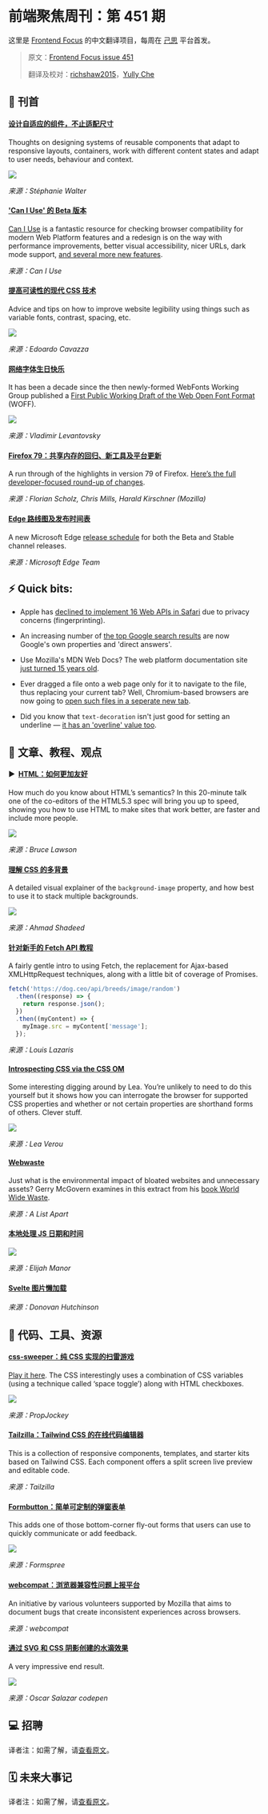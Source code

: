 # 前端聚焦周刊：第 451 期

这里是 [Frontend Focus](https://frontendfoc.us/latest) 的中文翻译项目，每周在 [己思](https://ohmyrss.com/?fef) 平台首发。

> 原文：[Frontend Focus issue 451](https://frontendfoc.us/issues/451)
> 
> 翻译及校对：[richshaw2015](https://github.com/richshaw2015)，[Yully Che](https://github.com/chechebecomestrong)

## 🚀 刊首

#### [设计自适应的组件，不止适配尺寸](https://frontendfoc.us/link/92577/rss "stephaniewalter.design")

Thoughts on designing systems of reusable components that adapt to responsive layouts, containers, work with different content states and adapt to user needs, behaviour and context.

[![](https://res.cloudinary.com/cpress/image/upload/w_1280,e_sharpen:60/v1596026608/knopupelzsa5xlgrdicj.png)](https://frontendfoc.us/link/92577/rss)

*来源：Stéphanie Walter*

#### ['Can I Use' 的 Beta 版本](https://frontendfoc.us/link/92578/rss "beta.caniuse.com")

[Can I Use](https://frontendfoc.us/link/92579/rss) is a fantastic resource for checking browser compatibility for modern Web Platform features and a redesign is on the way with performance improvements, better visual accessibility, nicer URLs, dark mode support, [and several more new features](https://frontendfoc.us/link/92580/rss).

*来源：Can I Use*

#### [提高可读性的现代 CSS 技术](https://frontendfoc.us/link/92582/rss "www.smashingmagazine.com")

Advice and tips on how to improve website legibility using things such as variable fonts, contrast, spacing, etc.

![](https://res.cloudinary.com/indysigner/image/fetch/f_auto,q_auto/w_2000/https://cloud.netlifyusercontent.com/assets/344dbf88-fdf9-42bb-adb4-46f01eedd629/eb8c811c-b04d-4f85-9b23-da34b90dae5c/x-height-css-techniques-legibility.png)

*来源：Edoardo Cavazza*

#### [网络字体生日快乐](https://frontendfoc.us/link/92583/rss "www.w3.org")

It has been a decade since the then newly-formed WebFonts Working Group published a [First Public Working Draft of the Web Open Font Format](https://frontendfoc.us/link/92584/rss) (WOFF).

![](https://www.w3.org/blog/wp-content/uploads/2020/07/2020-07-22_Web_Font_Usage.png)

*来源：Vladimir Levantovsky*

#### [Firefox 79：共享内存的回归、新工具及平台更新](https://frontendfoc.us/link/92585/rss "hacks.mozilla.org")

A run through of the highlights in version 79 of Firefox. [Here’s the full developer-focused round-up of changes](https://frontendfoc.us/link/92586/rss).

*来源：Florian Scholz, Chris Mills, Harald Kirschner (Mozilla)*

#### [Edge 路线图及发布时间表](https://frontendfoc.us/link/92587/rss "blogs.windows.com")

A new Microsoft Edge [release schedule](https://frontendfoc.us/link/92588/rss) for both the Beta and Stable channel releases.

*来源：Microsoft Edge Team*

## ⚡️ Quick bits:

*   Apple has [declined to implement 16 Web APIs in Safari](https://frontendfoc.us/link/92589/rss) due to privacy concerns (fingerprinting).

*   An increasing number of [the top Google search results](https://frontendfoc.us/link/92590/rss) are now Google's own properties and 'direct answers'.

*   Use Mozilla's MDN Web Docs? The web platform documentation site [just turned 15 years old](https://frontendfoc.us/link/92591/rss).

*   Ever dragged a file onto a web page only for it to navigate to the file, thus replacing your current tab? Well, Chromium-based browsers are now going to [open such files in a seperate new tab](https://frontendfoc.us/link/92592/rss).

*   Did you know that `text-decoration` isn't just good for setting an underline — [it has an 'overline' value too](https://frontendfoc.us/link/92593/rss).

## 📙 文章、教程、观点

#### ▶  [HTML：如何更加友好](https://frontendfoc.us/link/92597/rss "www.youtube.com")

How much do you know about HTML’s semantics? In this 20-minute talk one of the co-editors of the HTML5.3 spec will bring you up to speed, showing you how to use HTML to make sites that work better, are faster and include more people.

[![](https://res.cloudinary.com/cpress/image/upload/w_1280,e_sharpen:60/v1596019647/vgg9nfqadegnkjytgfwx.png)](https://frontendfoc.us/link/92597/rss)

*来源：Bruce Lawson*

#### [理解 CSS 的多背景](https://frontendfoc.us/link/92598/rss "ishadeed.com")

A detailed visual explainer of the `background-image` property, and how best to use it to stack multiple backgrounds.

![](https://ishadeed.com/assets/multi-bg/css-bg-2.png)

*来源：Ahmad Shadeed*

#### [针对新手的 Fetch API 教程](https://frontendfoc.us/link/92599/rss "www.codeinwp.com")

A fairly gentle intro to using Fetch, the replacement for Ajax-based XMLHttpRequest techniques, along with a little bit of coverage of Promises.

```js
fetch('https://dog.ceo/api/breeds/image/random')
  .then((response) => {
    return response.json();
  })
  .then((myContent) => {
    myImage.src = myContent['message'];
  });
```

*来源：Louis Lazaris*

#### [Introspecting CSS via the CSS OM](https://frontendfoc.us/link/92601/rss "lea.verou.me")

Some interesting digging around by Lea. You’re unlikely to need to do this yourself but it shows how you can interrogate the browser for supported CSS properties and whether or not certain properties are shorthand forms of others. Clever stuff.

![](https://lea.verou.me/wp-content/uploads/2020/07/image-1.png)

*来源：Lea Verou*

#### [Webwaste](https://frontendfoc.us/link/92602/rss "alistapart.com")

Just what is the environmental impact of bloated websites and unnecessary assets? Gerry McGovern examines in this extract from his [book World Wide Waste](https://frontendfoc.us/link/92603/rss).

*来源：A List Apart*

#### [本地处理 JS 日期和时间](https://frontendfoc.us/link/92604/rss "elijahmanor.com")

![](https://elijahmanor.com/_next/static/chunks/images/screenshot-1-b5b01434f88af947dcbfe591771d9bc9.webp)

*来源：Elijah Manor*

#### [Svelte 图片懒加载](https://frontendfoc.us/link/92605/rss "css-tricks.com")

*来源：Donovan Hutchinson*

## 🔧 代码、工具、资源

#### [css-sweeper：纯 CSS 实现的扫雷游戏](https://frontendfoc.us/link/92612/rss "github.com")

[Play it here](https://frontendfoc.us/link/92613/rss). The CSS interestingly uses a combination of CSS variables (using a technique called ‘space toggle’) along with HTML checkboxes.

[![](https://res.cloudinary.com/cpress/image/upload/w_1280,e_sharpen:60/v1596020819/oovxlylzpwyt36cezu3h.png)](https://frontendfoc.us/link/92612/rss)

*来源：PropJockey*

#### [Tailzilla：Tailwind CSS 的在线代码编辑器](https://frontendfoc.us/link/92614/rss "tailzilla.app")

This is a collection of responsive components, templates, and starter kits based on Tailwind CSS. Each component offers a split screen live preview and editable code.

*来源：Tailzilla*

#### [Formbutton：简单可定制的弹窗表单](https://frontendfoc.us/link/92615/rss "formspree.io")

This adds one of those bottom-corner fly-out forms that users can use to quickly communicate or add feedback.

![](https://formspree.io/formbutton/docs/img/simple-formbutton.gif)

*来源：Formspree*

#### [webcompat：浏览器兼容性问题上报平台](https://frontendfoc.us/link/92616/rss "webcompat.com")

An initiative by various volunteers supported by Mozilla that aims to document bugs that create inconsistent experiences across browsers.

*来源：webcompat*

#### [通过 SVG 和 CSS 阴影创建的水滴效果](https://frontendfoc.us/link/92617/rss "codepen.io")

A very impressive end result.

[![](https://res.cloudinary.com/cpress/image/upload/w_1280,e_sharpen:60/v1595941302/x4okhbsgljo54e2yifsf.jpg)](https://frontendfoc.us/link/92617/rss)

*来源：Oscar Salazar codepen*

## 💻 招聘

译者注：如需了解，请[查看原文](https://frontendfoc.us/issues/451)。

## 🗓 未来大事记

译者注：如需了解，请[查看原文](https://frontendfoc.us/issues/451)。

